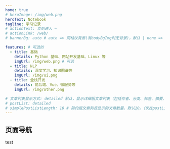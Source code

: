 ```yaml
---
home: true
# heroImage: /img/web.png
heroText: Notebook
tagline: 学习记录
# actionText: 立刻进入 →
# actionLink: /web/
# bannerBg: auto # auto => 网格纹背景(有bodyBgImg时无背景)，默认 | none => 无 | '大图地址' | background: 自定义背景样式       提示：如发现文本颜色不适应你的背景时可以到palette.styl修改$bannerTextColor变量

features: # 可选的
  - title: 基础
    details: Python 基础、网站开发基础、Linux 等
    imgUrl: /img/web.png # 可选
  - title: NLP
    details: 深度学习、知识图谱等
    imgUrl: /img/ui.png
  - title: 全栈开发
    details: 前后端、Vue、微服务等
    imgUrl: /img/other.png

# 文章列表显示方式: detailed 默认，显示详细版文章列表（包括作者、分类、标签、摘要、分页等）| simple => 显示简约版文章列表（仅标题和日期）| none 不显示文章列表
# postList: detailed
# simplePostListLength: 10 # 简约版文章列表显示的文章数量，默认10。（仅在postList设置为simple时生效）
---
```


## 页面导航

test